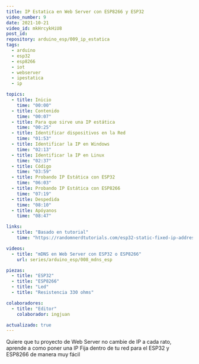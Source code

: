 ```yaml
---
title: IP Estatica en Web Server con ESP8266 y ESP32
video_number: 9
date: 2021-10-21
video_id: mkHrcykHiU8
post_id:
repository: arduino_esp/009_ip_estatica
tags:
  - arduino
  - esp32
  - esp8266
  - iot
  - webserver
  - ipestatica
  - ip

topics:
  - title: Inicio
    time: "00:00"
  - title: Contenido
    time: "00:07"
  - title: Para que sirve una IP estática
    time: "00:25"
  - title: Identificar dispositivos en la Red
    time: "01:53"
  - title: Identificar la IP en Windows
    time: "02:13"
  - title: Identificar la IP en Linux
    time: "02:37"
  - title: Código
    time: "03:59"
  - title: Probando IP Estática con ESP32
    time: "06:03"
  - title: Probando IP Estática con ESP8266
    time: "07:19"
  - title: Despedida
    time: "08:10"
  - title: Apóyanos
    time: "08:47"

links:
  - title: "Basado en tutorial"
    time: "https://randomnerdtutorials.com/esp32-static-fixed-ip-address-arduino-ide/"

videos:
  - title: "mDNS en Web Server con ESP32 o ESP8266"
    url: series/arduino_esp/008_mdns_esp

piezas:
  - title: "ESP32"
  - title: "ESP8266"
  - title: "Led"
  - title: "Resistencia 330 ohms"

colaboradores:
  - title: "Editor"
    colaborador: ingjuan

actualizado: true
---
```


Quiere que tu proyecto de Web Server no cambie de IP a cada rato, aprende a como poner una IP Fija dentro de tu red para el ESP32 y ESP8266 de manera muy fácil
